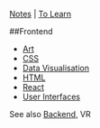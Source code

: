 [Notes](notes.md) | [To Learn](toLearn.md)

##Frontend
* [Art](art.md)
* [CSS](CSS/CSS.md)
* [Data Visualisation](dataVisualisation.md)
* [HTML](HTML/HTML.md)
* [React](react/react.md)
* [User Interfaces](UI.md)

See also [Backend](backend.md), VR
